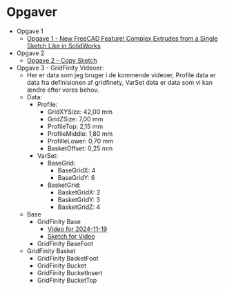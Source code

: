 # Opgaver

* Opgave 1
  * [Opgave 1 - New FreeCAD Feature! Complex Extrudes from a Single Sketch Like in SolidWorks](./Opgaver/Opgave_1.0.0.md)
* Opgave 2
  * [Opgave 2 - Copy Sketch](./Opgaver/Opgave_2.0.0.md)
* Opgave 3 - GridFinity Videoer:
  * Her er data som jeg bruger i de kommende videoer, Profile data er data fra definisionen af gridfinety, VarSet data er data som vi kan ændre efter vores behov.
  * Data:
    * Profile:
      * GridXYSize: 42,00 mm
      * GridZSize: 7,00 mm
      * ProfileTop: 2,15 mm
      * ProfileMiddle: 1,80 mm
      * ProfilleLower: 0,70 mm
      * BasketOffset: 0,25 mm
    * VarSet:
      * BaseGrid:
        * BaseGridX: 4
        * BaseGridY: 6
      * BasketGrid:
        * BasketGridX: 2
        * BasketGridY: 3
        * BasketGridZ: 4
  * Base
    * GridFinity Base
      * [Video for 2024-11-19]()
      * [Sketch for Video](./SketchForVideos/)
    * GridFinity BaseFoot
  * GridFinity Basket
    * GridFinity BasketFoot
    * GridFinity Bucket
    * GridFinity BucketInsert
    * GridFinity BucketTop
  



